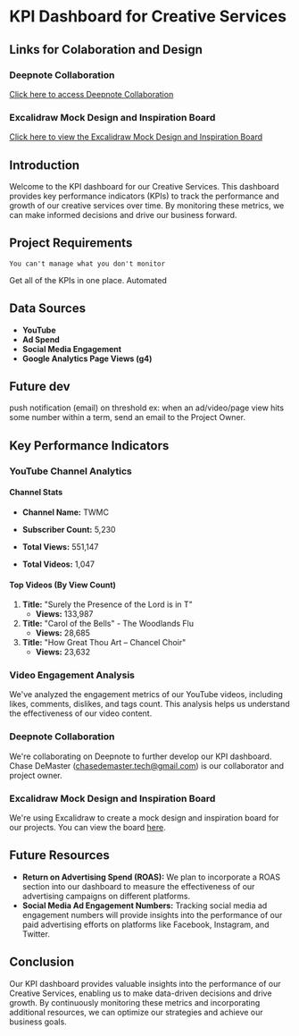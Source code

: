 # KPI Dashboard for Creative Services

## Links for Colaboration and Design

### Deepnote Collaboration
[Click here to access Deepnote Collaboration](https://deepnote.com/app/kpi-dashboard/Welcome-to-Deepnote-16b4029e-812a-4f7e-98f0-f1ef81552f58)

### Excalidraw Mock Design and Inspiration Board
[Click here to view the Excalidraw Mock Design and Inspiration Board](https://excalidraw.com/#room=b4c65a8594110b2fa3b6,Az1VHKChhNtrF_vwJZx3Hg)


## Introduction
Welcome to the KPI dashboard for our Creative Services. This dashboard provides key performance indicators (KPIs) to track the performance and growth of our creative services over time. By monitoring these metrics, we can make informed decisions and drive our business forward.

## Project Requirements 
```
You can't manage what you don't monitor 
```

Get all of the KPIs in one place. 
Automated

## Data Sources

- **YouTube**
- **Ad Spend**
- **Social Media Engagement**
- **Google Analytics Page Views (g4)**

## Future dev
push notification (email) on threshold
ex: when an ad/video/page view hits some number within a term, send an email to the Project Owner. 

## Key Performance Indicators

### YouTube Channel Analytics
#### Channel Stats
- **Channel Name:** TWMC
 
- **Subscriber Count:** 5,230
- **Total Views:** 551,147
- **Total Videos:** 1,047

#### Top Videos (By View Count)
1. **Title:** "Surely the Presence of the Lord is in T"
   - **Views:** 133,987
2. **Title:** "Carol of the Bells" - The Woodlands Flu
   - **Views:** 28,685
3. **Title:** "How Great Thou Art – Chancel Choir"
   - **Views:** 23,632

### Video Engagement Analysis
We've analyzed the engagement metrics of our YouTube videos, including likes, comments, dislikes, and tags count. This analysis helps us understand the effectiveness of our video content.

### Deepnote Collaboration
We're collaborating on Deepnote to further develop our KPI dashboard. Chase DeMaster (chasedemaster.tech@gmail.com) is our collaborator and project owner.

### Excalidraw Mock Design and Inspiration Board
We're using Excalidraw to create a mock design and inspiration board for our projects. You can view the board [here](#).

## Future Resources
- **Return on Advertising Spend (ROAS):** We plan to incorporate a ROAS section into our dashboard to measure the effectiveness of our advertising campaigns on different platforms.
- **Social Media Ad Engagement Numbers:** Tracking social media ad engagement numbers will provide insights into the performance of our paid advertising efforts on platforms like Facebook, Instagram, and Twitter.

## Conclusion
Our KPI dashboard provides valuable insights into the performance of our Creative Services, enabling us to make data-driven decisions and drive growth. By continuously monitoring these metrics and incorporating additional resources, we can optimize our strategies and achieve our business goals.

